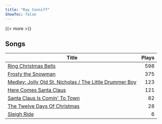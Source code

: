 ```yaml
---
title: "Ray Conniff"
ShowToc: false
---
```


{{< more >}}

## Songs
Title | Plays 
----- | -----: 
[Ring Christmas Bells](/songs/ring-christmas-bells) | 598
[Frosty the Snowman](/songs/frosty-the-snowman) | 375
[Medley: Jolly Old St. Nicholas / The Little Drummer Boy](/songs/medley-jolly-old-st-nicholas-the-little-drummer-boy) | 123
[Here Comes Santa Claus](/songs/here-comes-santa-claus) | 121
[Santa Claus Is Comin' To Town](/songs/santa-claus-is-comin-to-town) | 82
[The Twelve Days Of Christmas](/songs/the-twelve-days-of-christmas) | 28
[Sleigh Ride](/songs/sleigh-ride) | 6

